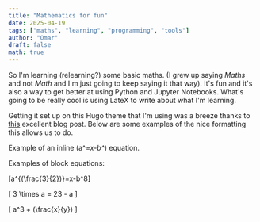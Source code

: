 ```yaml
---
title: "Mathematics for fun"
date: 2025-04-19
tags: ["maths", "learning", "programming", "tools"]
author: "Omar"
draft: false
math: true
---
```


So I'm learning (relearning?) some basic maths. (I grew up saying _Maths_ and not _Math_ and I'm just going to keep saying it that way). It's fun and it's also a way to get better at using Python and Jupyter Notebooks. What's going to be really cool is using LateX to write about what I'm learning. 

Getting it set up on this Hugo theme that I'm using was a breeze thanks to [this](https://behova.net/posts/hugo-setup/) excellent blog post. Below are some examples of the nice formatting this allows us to do.

Example of an inline \(a^*=x-b^*\) equation.

Examples of block equations:

\[a^{(\frac{3}{2})}=x-b^8\]

\[
3 \times a = 23 - a
\]

\[
a^3 + (\frac{x}{y})
\]
